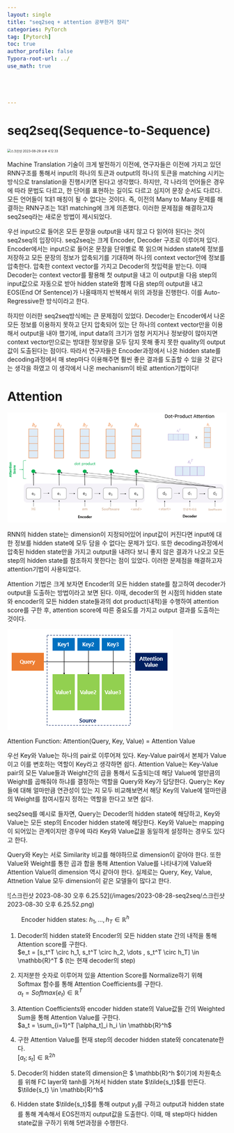 ```yaml
---
layout: single
title: "seq2seq + attention 공부한거 정리"
categories: PyTorch
tag: [Pytorch]
toc: true
author_profile: false
Typora-root-url: ../
use_math: true




---
```


# seq2seq(Sequence-to-Sequence)

<img src="/images/2023-08-28-seq2seq/스크린샷 2023-08-29 오후 4.12.33.png" alt="스크린샷 2023-08-29 오후 4.12.33" style="zoom: 50%;" />

Machine Translation 기술이 크게 발전하기 이전에, 연구자들은 이전에 가지고 있던 RNN구조를 통해서 input의 하나의 토큰과 output의 하나의 토큰을 matching 시키는 방식으로 translation을 진행시키면 된다고 생각했다. 하지만, 각 나라의 언어들은 경우에 따라 문법도 다르고, 한 단어를 표현하는 길이도 다르고 심지어 문장 순서도 다르다. 모든 언어들이 1대1 매칭이 될 수 없다는 것이다. 즉, 이전의 Many to Many 문제를 해결하는 RNN구조는 1대1 matching에 크게 의존했다. 이러한 문제점을 해결하고자 seq2seq라는 새로운 방법이 제시되었다. 

우선 input으로 들어온 모든 문장을 output을 내지 않고 다 읽어야 된다는 것이 seq2seq의 입장이다. seq2seq는 크게 Encoder, Decoder 구조로 이루어져 있다. Encoder에서는 input으로 들어온 문장을 단위별로 쭉 읽으며 hidden state에 정보를 저장하고 모든 문장의 정보가 압축되기를 기대하며 하나의 context vector안에 정보를 압축한다. 압축한 context vector를 가지고 Decoder의 첫입력을 받는다. 이때 Decoder는 context vector를 활용해 첫 output을 내고 이 output을 다음 step의 input값으로 자동으로 받아 hidden state와 함께 다음 step의 output을 내고 EOS(End Of Sentence)가 나올때까지 반복해서 위의 과정을 진행한다. 이를 Auto-Regressive한 방식이라고 한다.

하지만 이러한 seq2seq방식에는 큰 문제점이 있었다. Decoder는 Encoder에서 나온 모든 정보를 이용하지 못하고 단지 압축되어 있는 단 하나의 context vector만을 이용해서 output을 내야 했기에, input data의 크기가 엄청 커지거나 정보량이 많아지면 context vector만으로는 방대한 정보량을 모두 담지 못해 좋지 못한 quality의 output값이 도출된다는 점이다. 따라서 연구자들은 Encoder과정에서 나온 hidden state를 decoding과정에서 매 step마다 이용해주면 훨씬 좋은 결과를 도출할 수 있을 것 같다는 생각을 하였고 이 생각에서 나온 mechanism이 바로 attention기법이다!

# Attention

<img src="/images/2023-08-28-seq2seq/attention_seq2seq.png" alt="attention_seq2seq" style="zoom:67%;" />

RNN의 hidden state는 dimension이 지정되어있어 input값이 커진다면 input에 대한 정보를 hidden state에 모두 담을 수 없다는 문제가 있다. 또한 decoding과정에서 압축된 hidden state만을 가지고 output을 내려다 보니 좋지 않은 결과가 나오고 모든 step의 hidden state를 참조하지 못한다는 점이 있었다. 이러한 문제점을 해결하고자 attention기법이 사용되었다.

Attention 기법은 크게 보자면 Encoder의 모든 hidden state를 참고하여 decoder가 output을 도출하는 방법이라고 보면 된다. 이때, decoder의 현 시점의 hidden state와 encoder의 모든 hidden state들과의 dot product(내적)을 수행하여 attention score를 구한 후, attention score에 따른 중요도를 가지고 output 결과를 도출하는 것이다.

![attention](/images/2023-08-28-seq2seq/attention.png)

Attention Function: Attention(Query, Key, Value) = Attention Value

우선 Key와 Value는 하나의 pair로 이루어져 있다. Key-Value pair에서 본체가 Value이고 이를 변호하는 역할이 Key라고 생각하면 쉽다. Attention Value는 Key-Value pair의 모든 Value들과 Weight간의 곱을 통해서 도출되는데 해당 Value에 얼만큼의 Weight를 곱해줘야 하냐를 결정하는 역할을 Query와 Key가 담당한다. Query는 Key들에 대해 얼마만큼 연관성이 있는 지 모두 비교해보면서 해당 Key의 Value에 얼마만큼의 Weight를 참여시킬지 정하는 역할을 한다고 보면 쉽다. 

seq2seq를 예시로 들자면, Query는 Decoder의 hidden state에 해당하고, Key와 Value는 모든 step의 Encoder hidden state에 해당한다. Key와 Value는 mapping이 되어있는 관계이지만 경우에 따라 Key와 Value값을 동일하게 설정하는 경우도 있다고 한다.

Query와 Key는 서로 Similarity 비교를 해야하므로 dimension이 같아야 한다. 또한 Value와 Weight를 통한 곱과 합을 통해 Attention Value를 나타내기에 Value와 Attention Value의 dimension 역시 같아야 한다. 실제로는 Query, Key, Value, Attnetion Value 모두 dimension이 같은 모델들이 많다고 한다. 

![스크린샷 2023-08-30 오후 6.25.52](/images/2023-08-28-seq2seq/스크린샷 2023-08-30 오후 6.25.52.png)

​	&emsp;&emsp;Encoder hidden states: $h_1, \dots, h_T \in \mathbb{R}^h$

1. Decoder의 hidden state와 Encoder의 모든 hidden state 간의 내적을 통해 Attention score를 구한다.<br/>$e_t = [s_t^T \circ h_1, s_t^T \circ h_2, \dots , s_t^T \circ  h_T] \in \mathbb{R}^T $ (t는 현재 decoder의 step)<br/>

   

2. 지저분한 숫자로 이루어져 있을 Attention Score를 Normalize하기 위해 Softmax 함수를 통해 Attention Coefficients를 구한다.<br/>$\alpha_t = Softmax(e_t) \in \mathbb{R}^T$

   

3. Attention Coefficients와 encoder hidden state의 Value값들 간의 Weighted Sum을 통해 Attention Value를 구한다.<br/>$a_t = \sum_{i=1}^T [\alpha_t]_i h_i \in \mathbb{R}^h$

   

4. 구한 Attention Value를 현재 step의 decoder hidden state와 concatenate한다.<br/>$[a_t;s_t] \in \mathbb{R}^{2h}$

   

5. Decoder의 hidden state의 dimension은 $ \mathbb{R}^h $이기에 차원축소를 위해 FC layer와 tanh를 거쳐서 hidden state $\tilde{s_t}$를 만든다.<br/>$\tilde{s_t} \in \mathbb{R}^h$

6. Hidden state $\tilde{s_t}$를 통해 output $y_t$를 구하고 output과 hidden state를 통해 계속해서 EOS전까지 output값을 도출한다. 이때, 매 step마다 hidden state값을 구하기 위해 5번과정을 수행한다.

